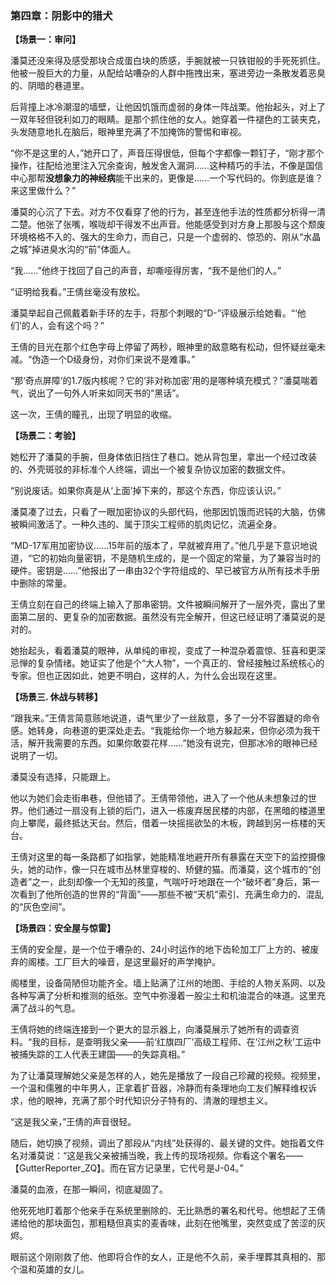 ### **第四章：阴影中的猎犬**

**【场景一：审问】**

潘莫还没来得及感受那块合成蛋白块的质感，手腕就被一只铁钳般的手死死抓住。他被一股巨大的力量，从配给站嘈杂的人群中拖拽出来，塞进旁边一条散发着恶臭的、阴暗的巷道里。

后背撞上冰冷潮湿的墙壁，让他因饥饿而虚弱的身体一阵战栗。他抬起头，对上了一双年轻但锐利如刀的眼睛。是那个抓住他的女人。她穿着一件褪色的工装夹克，头发随意地扎在脑后，眼神里充满了不加掩饰的警惕和审视。

“你不是这里的人，”她开口了，声音压得很低，但每个字都像一颗钉子，“刚才那个操作，往配给池里注入冗余查询，触发舍入漏洞……这种精巧的手法，不像是国信中心那帮**没想象力的神经病**能干出来的，更像是……一个写代码的。你到底是谁？来这里做什么？”

潘莫的心沉了下去。对方不仅看穿了他的行为，甚至连他手法的性质都分析得一清二楚。他张了张嘴，喉咙却干得发不出声音。他能感受到对方身上那股与这个颓废环境格格不入的、强大的生命力，而自己，只是一个虚弱的、惊恐的、刚从“水晶之城”掉进臭水沟的“前”体面人。

“我……”他终于找回了自己的声音，却嘶哑得厉害，“我不是他们的人。”

“证明给我看。”王倩丝毫没有放松。

潘莫举起自己佩戴着新手环的左手，将那个刺眼的“D-”评级展示给她看。“‘他们’的人，会有这个吗？”

王倩的目光在那个红色字母上停留了两秒，眼神里的敌意略有松动，但怀疑丝毫未减。“伪造一个D级身份，对你们来说不是难事。”

“那‘奇点屏障’的1.7版内核呢？它的‘非对称加密’用的是哪种填充模式？”潘莫喘着气，说出了一句外人听来如同天书的“黑话”。

这一次，王倩的瞳孔，出现了明显的收缩。

**【场景二：考验】**

她松开了潘莫的手腕，但身体依旧挡住了巷口。她从背包里，拿出一个经过改装的、外壳斑驳的非标准个人终端，调出一个被复杂协议加密的数据文件。

“别说废话。如果你真是从‘上面’掉下来的，那这个东西，你应该认识。”

潘莫凑了过去，只看了一眼加密协议的头部代码，他那因饥饿而迟钝的大脑，仿佛被瞬间激活了。一种久违的、属于顶尖工程师的肌肉记忆，流遍全身。

“MD-17军用加密协议……15年前的版本了，早就被弃用了。”他几乎是下意识地说道，“它的初始向量密钥，不是随机生成的，是一个固定的常量，为了兼容当时的硬件。密钥是……”他报出了一串由32个字符组成的、早已被官方从所有技术手册中删除的常量。

王倩立刻在自己的终端上输入了那串密钥。文件被瞬间解开了一层外壳，露出了里面第二层的、更复杂的加密数据。虽然没有完全解开，但这已经证明了潘莫说的是对的。

她抬起头，看着潘莫的眼神，从单纯的审视，变成了一种混杂着震惊、狂喜和更深忌惮的复杂情绪。她证实了他是个“大人物”，一个真正的、曾经接触过系统核心的专家。但也正因如此，她更不明白，这样的人，为什么会出现在这里。

**【场景三. 休战与转移】**

“跟我来。”王倩言简意赅地说道，语气里少了一丝敌意，多了一分不容置疑的命令感。她转身，向巷道的更深处走去。“我能给你一个地方躲起来，但你必须为我干活，解开我需要的东西。如果你敢耍花样……”她没有说完，但那冰冷的眼神已经说明了一切。

潘莫没有选择，只能跟上。

他以为她们会走街串巷，但他错了。王倩带领他，进入了一个他从未想象过的世界。他们通过一扇没有上锁的后门，进入一栋废弃居民楼的内部，在黑暗的楼道里向上攀爬，最终抵达天台。然后，借着一块摇摇欲坠的木板，跨越到另一栋楼的天台。

王倩对这里的每一条路都了如指掌，她能精准地避开所有暴露在天空下的监控摄像头，她的动作，像一只在城市丛林里穿梭的、矫健的猫。而潘莫，这个城市的“创造者”之一，此刻却像一个无知的孩童，气喘吁吁地跟在一个“破坏者”身后，第一次看到了他所创造的世界的“背面”——那些不被“天机”索引、充满生命力的、混乱的“灰色空间”。

**【场景四：安全屋与惊雷】**

王倩的安全屋，是一个位于嘈杂的、24小时运作的地下齿轮加工厂上方的、被废弃的阁楼。工厂巨大的噪音，是这里最好的声学掩护。

阁楼里，设备简陋但功能齐全。墙上贴满了江州的地图、手绘的人物关系网、以及各种写满了分析和推测的纸张。空气中弥漫着一股尘土和机油混合的味道。这里充满了战斗的气息。

王倩将她的终端连接到一个更大的显示器上，向潘莫展示了她所有的调查资料。“我的目标，是查明我父亲——前‘红旗四厂’高级工程师、在‘江州之秋’工运中被捕失踪的工人代表王建国——的失踪真相。”

为了让潘莫理解她父亲是怎样的人，她先是播放了一段自己珍藏的视频。视频里，一个温和儒雅的中年男人，正拿着扩音器，冷静而有条理地向工友们解释维权诉求，他的眼神，充满了那个时代知识分子特有的、清澈的理想主义。

“这是我父亲，”王倩的声音很轻。

随后，她切换了视频，调出了那段从“内线”处获得的、最关键的文件。她指着文件名对潘莫说：“这是我父亲被捕当晚，我上传的现场视频。你看这个署名——【GutterReporter_ZQ】。而在官方记录里，它代号是J-04。”

潘莫的血液，在那一瞬间，彻底凝固了。

他死死地盯着那个他亲手在系统里删除的、无比熟悉的署名和代号。他想起了王倩递给他的那块面包，那粗糙但真实的麦香味，此刻在他嘴里，突然变成了苦涩的灰烬。

眼前这个刚刚救了他、他即将合作的女人，正是他不久前，亲手埋葬其真相的、那个温和英雄的女儿。